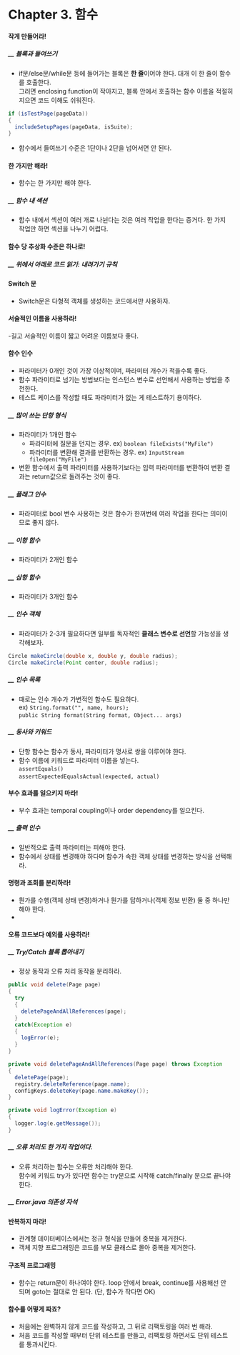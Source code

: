 # Chapter 3. 함수
    
#### 작게 만들어라!
##### __ 블록과 들여쓰기
- if문/else문/while문 등에 들어가는 블록은 **한 줄**이어야 한다. 대개 이 한 줄이 함수를 호출한다.
</br> 그러면 enclosing function이 작아지고, 블록 안에서 호출하는 함수 이름을 적절히 지으면 코드 이해도 쉬워진다.
```java
if (isTestPage(pageData))
{
  includeSetupPages(pageData, isSuite);
}
```
- 함수에서 들여쓰기 수준은 1단이나 2단을 넘어서면 안 된다.

#### 한 가지만 해라!
- 함수는 한 가지만 해야 한다.
##### __ 함수 내 섹션
- 함수 내에서 섹션이 여러 개로 나뉜다는 것은 여러 작업을 한다는 증거다. 한 가지 작업만 하면 섹션을 나누기 어렵다.

#### 함수 당 추상화 수준은 하나로!

##### __ 위에서 아래로 코드 읽기: 내려가기 규칙

#### Switch 문
- Switch문은 다형적 객체를 생성하는 코드에서만 사용하자.

#### 서술적인 이름을 사용하라!
-길고 서술적인 이름이 짧고 어려운 이름보다 좋다.

#### 함수 인수
- 파라미터가 0개인 것이 가장 이상적이며, 파라미터 개수가 적을수록 좋다.
- 함수 파라미터로 넘기는 방법보다는 인스턴스 변수로 선언해서 사용하는 방법을 추천한다.
- 테스트 케이스를 작성할 때도 파라미터가 없는 게 테스트하기 용이하다.

##### __ 많이 쓰는 단항 형식
- 파라미터가 1개인 함수
  - 파라미터에 질문을 던지는 경우. ex) `boolean fileExists("MyFile")`
  - 파라미터를 변환해 결과를 반환하는 경우. ex) `InputStream fileOpen("MyFile")`
 - 변환 함수에서 출력 파라미터를 사용하기보다는 입력 파라미터를 변환하여 변환 결과는 return값으로 돌려주는 것이 좋다.

##### __ 플래그 인수
- 파라미터로 bool 변수 사용하는 것은 함수가 한꺼번에 여러 작업을 한다는 의미이므로 좋지 않다.

##### __ 이항 함수
- 파라미터가 2개인 함수

##### __ 삼항 함수
- 파라미터가 3개인 함수

##### __ 인수 객체
- 파라미터가 2-3개 필요하다면 일부를 독자적인 **클래스 변수로 선언**할 가능성을 생각해보자.
```java
Circle makeCircle(double x, double y, double radius);
Circle makeCircle(Point center, double radius);
```

##### __ 인수 목록
- 때로는 인수 개수가 가변적인 함수도 필요하다. 
</br> ex) `String.format("", name, hours);` </br> `public String format(String format, Object... args)`

##### __ 동사와 키워드
- 단항 함수는 함수가 동사, 파라미터가 명사로 쌍을 이루어야 한다.
- 함수 이름에 키워드로 파라미터 이름을 넣는다.
</br> `assertEquals()` </br> `assertExpectedEqualsActual(expected, actual)`

#### 부수 효과를 일으키지 마라!
- 부수 효과는 temporal coupling이나 order dependency를 일으킨다.

##### __ 출력 인수
- 일반적으로 출력 파라미터는 피해야 한다.
- 함수에서 상태를 변경해야 하다며 함수가 속한 객체 상태를 변경하는 방식을 선택해라.

#### 명령과 조회를 분리하라!
- 뭔가를 수행(객체 상태 변경)하거나 뭔가를 답하거나(객체 정보 반환) 둘 중 하나만 해야 한다.
- 
#### 오류 코드보다 예외를 사용하라!

##### __ Try/Catch 블록 뽑아내기
- 정상 동작과 오류 처리 동작을 분리하라.
```java
public void delete(Page page)
{
  try
  {
    deletePageAndAllReferences(page);
  }
  catch(Exception e)
  {
    logError(e);
  }
}

private void deletePageAndAllReferences(Page page) throws Exception
{
  deletePage(page);
  registry.deleteReference(page.name);
  configKeys.deleteKey(page.name.makeKey());
}

private void logError(Exception e)
{
  logger.log(e.getMessage());
}
```

##### __ 오류 처리도 한 가지 작업이다.
- 오류 처리하는 함수는 오류만 처리해야 한다.
</br> 함수에 키워드 try가 있다면 함수는 try문으로 시작해 catch/finally 문으로 끝나야 한다.

##### __ Error.java 의존성 자석

#### 반복하지 마라!
- 관계형 데이터베이스에서는 정규 형식을 만들어 중복을 제거한다.
- 객체 지향 프로그래밍은 코드를 부모 클래스로 몰아 중복을 제거한다.

#### 구조적 프로그래밍
- 함수는 return문이 하나여야 한다. loop 안에서 break, continue를 사용해선 안 되며 goto는 절대로 안 된다. (단, 함수가 작다면 OK)

#### 함수를 어떻게 짜죠?
- 처음에는 완벽하지 않게 코드를 작성하고, 그 뒤로 리팩토링을 여러 번 해라.
- 처음 코드를 작성할 때부터 단위 테스트를 만들고, 리팩토링 하면서도 단위 테스트를 통과시킨다.
